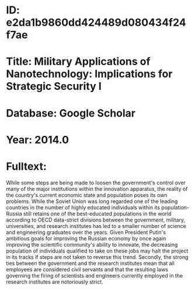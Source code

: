 # ID: e2da1b9860dd424489d080434f24f7ae
# Title: Military Applications of Nanotechnology: Implications for Strategic Security I
# Database: Google Scholar
# Year: 2014.0
# Fulltext:
While some steps are being made to loosen the government's control over many of the major institutions within the innovation apparatus, the reality of the country's current economic state and population poses its own problems.
While the Soviet Union was long regarded one of the leading countries in the number of highly educated individuals within its population-Russia still retains one of the best-educated populations in the world according to OECD data-strict divisions between the government, military, universities, and research institutes has led to a smaller number of science and engineering graduates over the years.
Given President Putin's ambitious goals for improving the Russian economy by once again improving the scientific community's ability to innovate, the decreasing population of individuals qualified to take on these jobs may halt the project in its tracks if steps are not taken to reverse this trend.
Secondly, the strong ties between the government and the research institutes mean that all employees are considered civil servants and that the resulting laws governing the firing of scientists and engineers currently employed in the research institutes are notoriously strict.